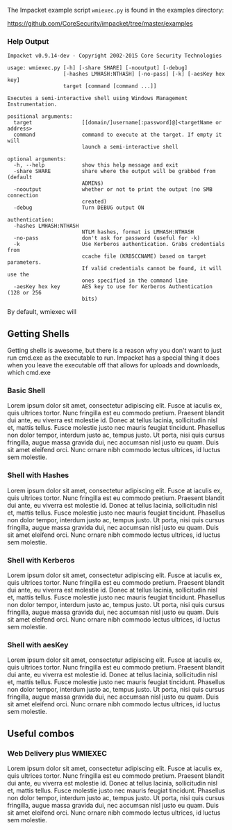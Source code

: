 The Impacket example script `wmiexec.py` is found in the examples directory:

https://github.com/CoreSecurity/impacket/tree/master/examples


### Help Output

```
Impacket v0.9.14-dev - Copyright 2002-2015 Core Security Technologies

usage: wmiexec.py [-h] [-share SHARE] [-nooutput] [-debug]
                  [-hashes LMHASH:NTHASH] [-no-pass] [-k] [-aesKey hex key]
                  target [command [command ...]]

Executes a semi-interactive shell using Windows Management Instrumentation.

positional arguments:
  target                [[domain/]username[:password]@]<targetName or address>
  command               command to execute at the target. If empty it will
                        launch a semi-interactive shell

optional arguments:
  -h, --help            show this help message and exit
  -share SHARE          share where the output will be grabbed from (default
                        ADMIN$)
  -nooutput             whether or not to print the output (no SMB connection
                        created)
  -debug                Turn DEBUG output ON

authentication:
  -hashes LMHASH:NTHASH
                        NTLM hashes, format is LMHASH:NTHASH
  -no-pass              don't ask for password (useful for -k)
  -k                    Use Kerberos authentication. Grabs credentials from
                        ccache file (KRB5CCNAME) based on target parameters.
                        If valid credentials cannot be found, it will use the
                        ones specified in the command line
  -aesKey hex key       AES key to use for Kerberos Authentication (128 or 256
                        bits)

```


By default, wmiexec will 


## Getting Shells

Getting shells is awesome, but there is a reason why you don't want to just run cmd.exe as the executable to run. Impacket has a special thing it does when you leave the executable off that allows for uploads and downloads, which cmd.exe

### Basic Shell

Lorem ipsum dolor sit amet, consectetur adipiscing elit. Fusce at iaculis ex, quis ultrices tortor. Nunc fringilla est eu commodo pretium. Praesent blandit dui ante, eu viverra est molestie id. Donec at tellus lacinia, sollicitudin nisl et, mattis tellus. Fusce molestie justo nec mauris feugiat tincidunt. Phasellus non dolor tempor, interdum justo ac, tempus justo. Ut porta, nisi quis cursus fringilla, augue massa gravida dui, nec accumsan nisl justo eu quam. Duis sit amet eleifend orci. Nunc ornare nibh commodo lectus ultrices, id luctus sem molestie.

### Shell with Hashes

Lorem ipsum dolor sit amet, consectetur adipiscing elit. Fusce at iaculis ex, quis ultrices tortor. Nunc fringilla est eu commodo pretium. Praesent blandit dui ante, eu viverra est molestie id. Donec at tellus lacinia, sollicitudin nisl et, mattis tellus. Fusce molestie justo nec mauris feugiat tincidunt. Phasellus non dolor tempor, interdum justo ac, tempus justo. Ut porta, nisi quis cursus fringilla, augue massa gravida dui, nec accumsan nisl justo eu quam. Duis sit amet eleifend orci. Nunc ornare nibh commodo lectus ultrices, id luctus sem molestie.

### Shell with Kerberos

Lorem ipsum dolor sit amet, consectetur adipiscing elit. Fusce at iaculis ex, quis ultrices tortor. Nunc fringilla est eu commodo pretium. Praesent blandit dui ante, eu viverra est molestie id. Donec at tellus lacinia, sollicitudin nisl et, mattis tellus. Fusce molestie justo nec mauris feugiat tincidunt. Phasellus non dolor tempor, interdum justo ac, tempus justo. Ut porta, nisi quis cursus fringilla, augue massa gravida dui, nec accumsan nisl justo eu quam. Duis sit amet eleifend orci. Nunc ornare nibh commodo lectus ultrices, id luctus sem molestie.

### Shell with aesKey

Lorem ipsum dolor sit amet, consectetur adipiscing elit. Fusce at iaculis ex, quis ultrices tortor. Nunc fringilla est eu commodo pretium. Praesent blandit dui ante, eu viverra est molestie id. Donec at tellus lacinia, sollicitudin nisl et, mattis tellus. Fusce molestie justo nec mauris feugiat tincidunt. Phasellus non dolor tempor, interdum justo ac, tempus justo. Ut porta, nisi quis cursus fringilla, augue massa gravida dui, nec accumsan nisl justo eu quam. Duis sit amet eleifend orci. Nunc ornare nibh commodo lectus ultrices, id luctus sem molestie.


## Useful combos


### Web Delivery plus WMIEXEC

Lorem ipsum dolor sit amet, consectetur adipiscing elit. Fusce at iaculis ex, quis ultrices tortor. Nunc fringilla est eu commodo pretium. Praesent blandit dui ante, eu viverra est molestie id. Donec at tellus lacinia, sollicitudin nisl et, mattis tellus. Fusce molestie justo nec mauris feugiat tincidunt. Phasellus non dolor tempor, interdum justo ac, tempus justo. Ut porta, nisi quis cursus fringilla, augue massa gravida dui, nec accumsan nisl justo eu quam. Duis sit amet eleifend orci. Nunc ornare nibh commodo lectus ultrices, id luctus sem molestie.

 